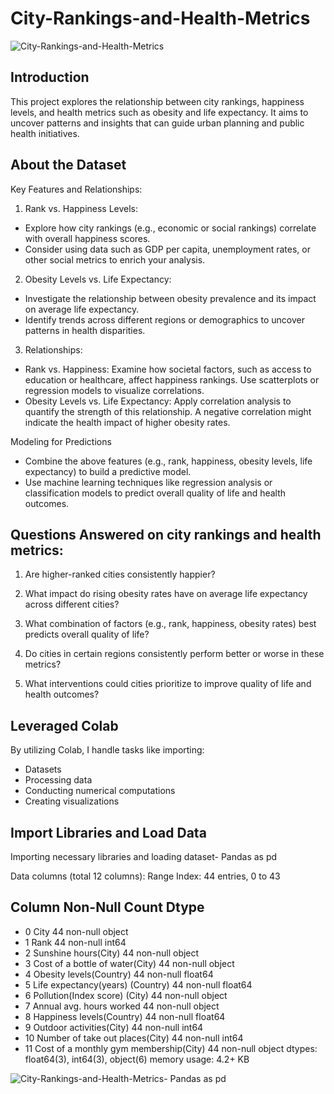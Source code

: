 # City-Rankings-and-Health-Metrics

![City-Rankings-and-Health-Metrics](https://github.com/user-attachments/assets/2f852d04-3c1c-4f23-b6e4-72ff46d1d8ac)


## Introduction
This project explores the relationship between city rankings, happiness levels, and health metrics such as obesity and life expectancy. It aims to uncover patterns and insights that can guide urban planning and public health initiatives.

## About the Dataset
Key Features and Relationships:
1.  Rank vs. Happiness Levels:
- Explore how city rankings (e.g., economic or social rankings) correlate with overall happiness scores.
- Consider using data such as GDP per capita, unemployment rates, or other social metrics to enrich your analysis.
2.  Obesity Levels vs. Life Expectancy:
- Investigate the relationship between obesity prevalence and its impact on average life expectancy.
- Identify trends across different regions or demographics to uncover patterns in health disparities.
3.  Relationships:
  - Rank vs. Happiness: Examine how societal factors, such as access to education or healthcare, affect happiness rankings. Use scatterplots or regression models to visualize correlations.
  - Obesity Levels vs. Life Expectancy: Apply correlation analysis to quantify the strength of this relationship. A negative correlation might indicate the health impact of higher obesity rates.
    
Modeling for Predictions
- Combine the above features (e.g., rank, happiness, obesity levels, life expectancy) to build a predictive model.
- Use machine learning techniques like regression analysis or classification models to predict overall quality of life and health outcomes.

## Questions Answered on city rankings and health metrics:
1.  Are higher-ranked cities consistently happier?
2.  What impact do rising obesity rates have on average life expectancy across different cities?
3.  What combination of factors (e.g., rank, happiness, obesity rates) best predicts overall quality of life?
4.  Do cities in certain regions consistently perform better or worse in these metrics?

5.  What interventions could cities prioritize to improve quality of life and health outcomes?

   ## Leveraged Colab 
   By utilizing Colab, I handle tasks like importing:
   - Datasets
   - Processing data
   - Conducting numerical computations
   - Creating visualizations

 ## Import Libraries and Load Data
 Importing necessary libraries and loading dataset- Pandas as pd

Data columns (total 12 columns):
Range Index: 44 entries, 0 to 43

 ##   Column                                  Non-Null Count  Dtype   
- 0   City                                    44 non-null     object 
- 1   Rank                                    44 non-null     int64
- 2   Sunshine hours(City)                    44 non-null     object
- 3   Cost of a bottle of water(City)         44 non-null     object
- 4   Obesity levels(Country)                 44 non-null     float64
- 5   Life expectancy(years) (Country)        44 non-null     float64
- 6   Pollution(Index score) (City)           44 non-null     object
- 7   Annual avg. hours worked                44 non-null     object
- 8   Happiness levels(Country)               44 non-null     float64
- 9   Outdoor activities(City)                44 non-null     int64
- 10  Number of take out places(City)         44 non-null     int64
-  11  Cost of a monthly gym membership(City)  44 non-null     object 
dtypes: float64(3), int64(3), object(6)
memory usage: 4.2+ KB

![City-Rankings-and-Health-Metrics- Pandas as pd ](https://github.com/user-attachments/assets/6d70796f-0dbf-48b6-9b55-ddb9086ea673)
